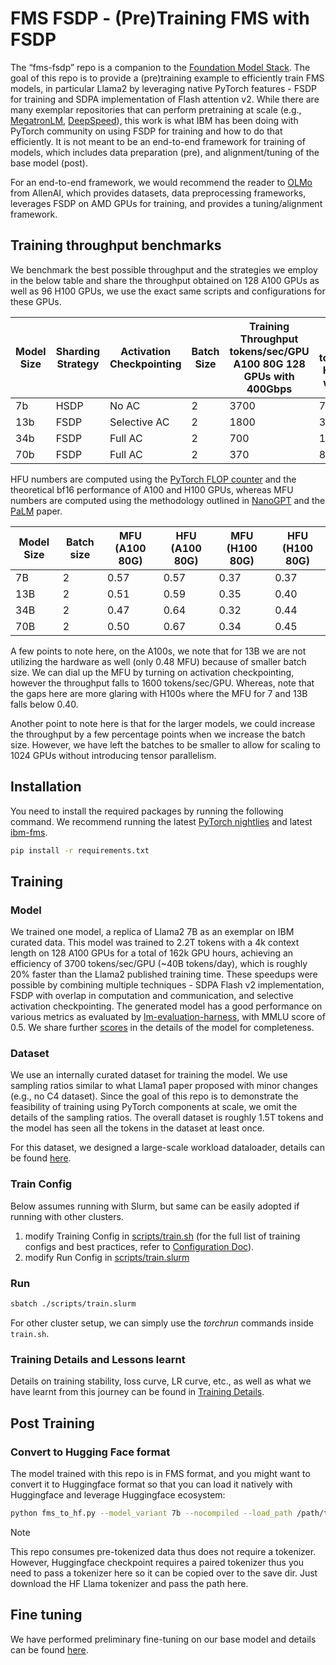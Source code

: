 # FMS FSDP - (Pre)Training FMS with FSDP

The “fms-fsdp” repo is a companion to the [Foundation Model Stack](https://github.com/foundation-model-stack/foundation-model-stack).
The goal of this repo is to provide a (pre)training example to efficiently train
FMS models, in particular Llama2 by leveraging native PyTorch features - FSDP for training and SDPA implementation of Flash attention v2. While there are many exemplar repositories that can perform pretraining at scale (e.g., [MegatronLM](), [DeepSpeed]()), this work is what IBM has been doing with PyTorch community on using FSDP for training and how to do that efficiently. It is not meant to be an end-to-end framework for training of models, which includes data preparation (pre), and alignment/tuning of the base model (post).

For an end-to-end framework, we would recommend the reader to [OLMo](https://github.com/allenai/OLMo) from AllenAI, which provides datasets, data preprocessing frameworks, leverages FSDP on AMD GPUs for training, and provides a tuning/alignment framework.

## Training throughput benchmarks
We benchmark the best possible throughput and the strategies we employ in the below table and share the throughput obtained on 128 A100 GPUs as well as 96 H100 GPUs, we use the exact same scripts and configurations for these GPUs.

| Model Size | Sharding Strategy | Activation Checkpointing | Batch Size | Training Throughput <br/> tokens/sec/GPU <br/> A100 80G 128 GPUs with 400Gbps | Training throughput <br/> tokens/sec/GPU <br/> H100 96 GPUs with 800 Gbps |
|------------|-------------------|--------------------------|------------|-------------------------------------------------------------------------------|---------------------------------------------------------------------------|
| 7b         | HSDP              | No AC                    | 2          | 3700                                                                          | 7500                                                                      |
| 13b        | FSDP              | Selective AC             | 2          | 1800                                                                          | 3800                                                                      |
| 34b        | FSDP              | Full AC                  | 2          | 700                                                                           | 1550                                                                      |  
| 70b        | FSDP              | Full AC                  | 2          | 370                                                                           | 800                                                                       |

HFU numbers are computed using the [PyTorch FLOP counter](https://github.com/pytorch/pytorch/blob/2240018c03744ee34ea14ad53481db934c37e384/torch/utils/flop_counter.py#L336) and the theoretical bf16 performance of
A100 and H100 GPUs, whereas MFU numbers are computed using the methodology outlined in
[NanoGPT](https://github.com/karpathy/nanoGPT) and the [PaLM](https://arxiv.org/pdf/2204.02311.pdf) paper.

| Model Size | Batch size | MFU (A100 80G) | HFU (A100 80G) | MFU (H100 80G) | HFU (H100 80G) |
|------------|------------|----------------|----------------|----------------|----------------|
| 7B         | 2          | 0.57           | 0.57           | 0.37           | 0.37           |
| 13B        | 2          | 0.51           | 0.59           | 0.35           | 0.40           |
| 34B        | 2          | 0.47           | 0.64           | 0.32           | 0.44           |
| 70B        | 2          | 0.50           | 0.67           | 0.34           | 0.45           |

A few points to note here, on the A100s, we note that for 13B we are not utilizing the hardware as well (only 0.48 MFU) because of smaller batch size. We can dial up the MFU by turning on activation checkpointing, however the throughput falls to 1600 tokens/sec/GPU. Whereas, note that the gaps here are more glaring with H100s where the MFU for 7 and 13B falls below 0.40.

Another point to note here is that for the larger models, we could increase the throughput by a few percentage points when we increase the batch size. However, we have left the batches to be smaller to allow for scaling to 1024 GPUs without introducing tensor parallelism.

## Installation
You need to install the required packages by running the following command.
We recommend running the latest [PyTorch nightlies](https://pytorch.org/) and latest [ibm-fms](https://github.com/foundation-model-stack/foundation-model-stack).
```bash
pip install -r requirements.txt
```

## Training

### Model
We trained one model, a replica of Llama2 7B as an exemplar on IBM curated data. This model was trained to 2.2T tokens with a 4k context length on 128 A100 GPUs for a total of 162k GPU hours, achieving an efficiency of 3700 tokens/sec/GPU (~40B tokens/day), which is roughly 20% faster than the Llama2 published training time. These speedups were possible by combining multiple techniques - SDPA Flash v2 implementation, FSDP with overlap in computation and communication, and selective activation checkpointing.
The generated model has a good performance on various metrics as evaluated by [lm-evaluation-harness](https://github.com/EleutherAI/lm-evaluation-harness), with MMLU score of 0.5. We share further [scores](docs/evaluation.md) in the details of the model for completeness.

### Dataset
We use an internally curated dataset for training the model. We use sampling ratios similar to what Llama1 paper proposed with minor changes (e.g., no C4 dataset). Since the goal of this repo is to demonstrate the feasibility of training using PyTorch components at scale, we omit the details of the sampling ratios. The overall dataset is roughly 1.5T tokens and the model has seen all the tokens in the dataset at least once.

For this dataset, we designed a large-scale workload dataloader, details can be found [here](docs/dataloader.md).

### Train Config

Below assumes running with Slurm, but same can be easily adopted
if running with other clusters.

1. modify Training Config in [scripts/train.sh](scripts/train.sh) (for the full
list of training configs and best practices, refer to [Configuration Doc](docs/configurations.md)).
2. modify Run Config in [scripts/train.slurm](scripts/train.slurm)

### Run
```bash
sbatch ./scripts/train.slurm
```
For other cluster setup, we can simply use the *torchrun* commands inside `train.sh`.

### Training Details and Lessons learnt
Details on training stability, loss curve, LR curve, etc., as well as what
we have learnt from this journey can be found in [Training Details](docs/train_details.md).

## Post Training

### Convert to Hugging Face format

The model trained with this repo is in FMS format, and you might want to convert it
to Huggingface format so that you can load it natively with Huggingface and leverage Huggingface ecosystem:
```bash
python fms_to_hf.py --model_variant 7b --nocompiled --load_path /path/to/trained/checkpoints --save_path /output/path --tokenizer_name_or_path /path/to/llama/tokenizer
```
> [!Note]
> This repo consumes pre-tokenized data thus does not require a tokenizer. However,
> Huggingface checkpoint requires a paired tokenizer thus you need to pass a tokenizer
> here so it can be copied over to the save dir. Just download the HF Llama tokenizer
> and pass the path here.

## Fine tuning

We have performed preliminary fine-tuning on our base model and details can be found [here](docs/fine_tuning.md). 
